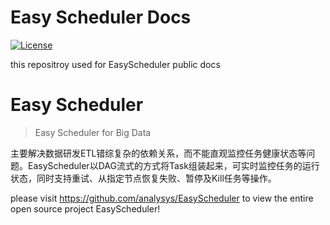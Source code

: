 Easy Scheduler Docs
============
[![License](https://img.shields.io/badge/license-Apache%202-4EB1BA.svg)](https://www.apache.org/licenses/LICENSE-2.0.html)

this repositroy used for EasyScheduler public docs 

Easy Scheduler
============
> Easy Scheduler for Big Data

主要解决数据研发ETL错综复杂的依赖关系，而不能直观监控任务健康状态等问题。EasyScheduler以DAG流式的方式将Task组装起来，可实时监控任务的运行状态，同时支持重试、从指定节点恢复失败、暂停及Kill任务等操作。

please visit https://github.com/analysys/EasyScheduler to view the entire open source project EasyScheduler! 
